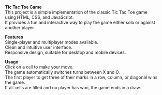 **Tic Tac Toe Game**<br>
This project is a simple implementation of the classic Tic Tac Toe game using HTML, CSS, and JavaScript.<br>
It provides a fun and interactive way to play the game either solo or against another player.

**Features**<br>
Single-player and multiplayer modes available.<br>
Clean and intuitive user interface.<br>
Responsive design, suitable for desktop and mobile devices.

**Usage**<br>
Click on a cell to make your move.<br>
The game automatically switches turns between X and O.<br>
The first player to get three of their marks in a row, column, or diagonal wins the game.<br>
If all cells are filled and no player has won, the game ends in a draw.<br>
